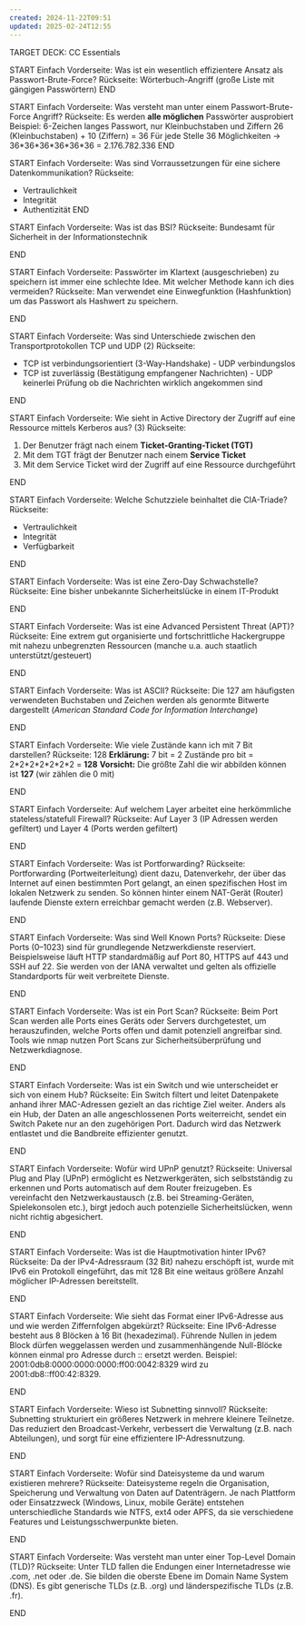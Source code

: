 ```yaml
---
created: 2024-11-22T09:51
updated: 2025-02-24T12:55
---
```

TARGET DECK: CC Essentials

START
Einfach
Vorderseite: Was ist ein wesentlich effizientere Ansatz als Passwort-Brute-Force?
Rückseite: Wörterbuch-Angriff (große Liste mit gängigen Passwörtern)
END

START
Einfach
Vorderseite: Was versteht man unter einem Passwort-Brute-Force Angriff?
Rückseite: Es werden **alle möglichen** Passwörter ausprobiert
Beispiel: 6-Zeichen langes Passwort, nur Kleinbuchstaben und Ziffern
26 (Kleinbuchstaben) + 10 (Ziffern) = 36
Für jede Stelle 36 Möglichkeiten -> 36\*36\*36\*36\*36\*36 = 2.176.782.336
END


START
Einfach
Vorderseite: Was sind Vorraussetzungen für eine sichere Datenkommunikation?
Rückseite: 
* Vertraulichkeit
* Integrität
* Authentizität
END

START
Einfach
Vorderseite: Was ist das BSI?
Rückseite: Bundesamt für Sicherheit in der Informationstechnik
<!--ID: 1740395190956-->
END

START
Einfach
Vorderseite: Passwörter im Klartext (ausgeschrieben) zu speichern ist immer eine schlechte Idee. Mit welcher Methode kann ich dies vermeiden?
Rückseite: Man verwendet eine Einwegfunktion (Hashfunktion) um das Passwort als Hashwert zu speichern.
<!--ID: 1740395190961-->
END

START
Einfach
Vorderseite: Was sind Unterschiede zwischen den Transportprotokollen TCP und UDP (2)
Rückseite:
* TCP ist verbindungsorientiert (3-Way-Handshake) - UDP verbindungslos
* TCP ist zuverlässig (Bestätigung empfangener Nachrichten) - UDP keinerlei Prüfung ob die Nachrichten wirklich angekommen sind
<!--ID: 1740395190968-->
END
 
START
Einfach
Vorderseite: Wie sieht in Active Directory der Zugriff auf eine Ressource mittels Kerberos aus? (3)
Rückseite:
1. Der Benutzer frägt nach einem **Ticket-Granting-Ticket (TGT)**
2. Mit dem TGT frägt der Benutzer nach einem **Service Ticket**
3. Mit dem Service Ticket wird der Zugriff auf eine Ressource durchgeführt
<!--ID: 1740395190972-->
END


START
Einfach
Vorderseite: Welche Schutzziele beinhaltet die CIA-Triade?
Rückseite:
* Vertraulichkeit
* Integrität
* Verfügbarkeit
<!--ID: 1740395190980-->
END


START
Einfach
Vorderseite: Was ist eine Zero-Day Schwachstelle?
Rückseite: Eine bisher unbekannte Sicherheitslücke in einem IT-Produkt
<!--ID: 1740395190990-->
END

START
Einfach
Vorderseite: Was ist eine Advanced Persistent Threat (APT)?
Rückseite: Eine extrem gut organisierte und fortschrittliche Hackergruppe mit nahezu unbegrenzten Ressourcen (manche u.a. auch staatlich unterstützt/gesteuert)
<!--ID: 1740395190993-->
END

START
Einfach
Vorderseite: Was ist ASCII?
Rückseite: Die 127 am häufigsten verwendeten Buchstaben und Zeichen werden als genormte Bitwerte dargestellt
(_American Standard Code for Information Interchange_)
<!--ID: 1740395190997-->
END

START
Einfach
Vorderseite: Wie viele Zustände kann ich mit 7 Bit darstellen?
Rückseite: 128
**Erklärung:** 7 bit = 2 Zustände pro bit = 2\*2\*2\*2\*2\*2\*2 = **128**
**Vorsicht:** Die größte Zahl die wir abbilden können ist **127** (wir zählen die 0 mit)
<!--ID: 1740395191000-->
END

START
Einfach
Vorderseite: Auf welchem Layer arbeitet eine herkömmliche stateless/statefull Firewall?
Rückseite: Auf Layer 3 (IP Adressen werden gefiltert) und Layer 4 (Ports werden gefiltert)
<!--ID: 1740395191002-->
END

START
Einfach
Vorderseite: Was ist Portforwarding?
Rückseite: Portforwarding (Portweiterleitung) dient dazu, Datenverkehr, der über das Internet auf einen bestimmten Port gelangt, an einen spezifischen Host im lokalen Netzwerk zu senden. So können hinter einem NAT-Gerät (Router) laufende Dienste extern erreichbar gemacht werden (z.B. Webserver).
<!--ID: 1740395191008-->
END

START
Einfach
Vorderseite: Was sind Well Known Ports?
Rückseite: Diese Ports (0–1023) sind für grundlegende Netzwerkdienste reserviert. Beispielsweise läuft HTTP standardmäßig auf Port 80, HTTPS auf 443 und SSH auf 22. Sie werden von der IANA verwaltet und gelten als offizielle Standardports für weit verbreitete Dienste.
<!--ID: 1740395191010-->
END

START
Einfach
Vorderseite: Was ist ein Port Scan?
Rückseite: Beim Port Scan werden alle Ports eines Geräts oder Servers durchgetestet, um herauszufinden, welche Ports offen und damit potenziell angreifbar sind. Tools wie nmap nutzen Port Scans zur Sicherheitsüberprüfung und Netzwerkdiagnose.
<!--ID: 1740395191014-->
END

START
Einfach
Vorderseite: Was ist ein Switch und wie unterscheidet er sich von einem Hub?
Rückseite: Ein Switch filtert und leitet Datenpakete anhand ihrer MAC-Adressen gezielt an das richtige Ziel weiter. Anders als ein Hub, der Daten an alle angeschlossenen Ports weiterreicht, sendet ein Switch Pakete nur an den zugehörigen Port. Dadurch wird das Netzwerk entlastet und die Bandbreite effizienter genutzt.
<!--ID: 1740395191017-->
END

START
Einfach
Vorderseite: Wofür wird UPnP genutzt?
Rückseite: Universal Plug and Play (UPnP) ermöglicht es Netzwerkgeräten, sich selbstständig zu erkennen und Ports automatisch auf dem Router freizugeben. Es vereinfacht den Netzwerkaustausch (z.B. bei Streaming-Geräten, Spielekonsolen etc.), birgt jedoch auch potenzielle Sicherheitslücken, wenn nicht richtig abgesichert.
<!--ID: 1740395191020-->
END

START
Einfach
Vorderseite: Was ist die Hauptmotivation hinter IPv6?
Rückseite: Da der IPv4-Adressraum (32 Bit) nahezu erschöpft ist, wurde mit IPv6 ein Protokoll eingeführt, das mit 128 Bit eine weitaus größere Anzahl möglicher IP-Adressen bereitstellt.
<!--ID: 1740395191022-->
END

START
Einfach
Vorderseite: Wie sieht das Format einer IPv6-Adresse aus und wie werden Ziffernfolgen abgekürzt?
Rückseite: Eine IPv6-Adresse besteht aus 8 Blöcken à 16 Bit (hexadezimal). Führende Nullen in jedem Block dürfen weggelassen werden und zusammenhängende Null-Blöcke können einmal pro Adresse durch :: ersetzt werden. Beispiel: 2001:0db8:0000:0000:0000:ff00:0042:8329 wird zu 2001:db8::ff00:42:8329.
<!--ID: 1740395191025-->
END

START
Einfach
Vorderseite: Wieso ist Subnetting sinnvoll?
Rückseite: Subnetting strukturiert ein größeres Netzwerk in mehrere kleinere Teilnetze. Das reduziert den Broadcast-Verkehr, verbessert die Verwaltung (z.B. nach Abteilungen), und sorgt für eine effizientere IP-Adressnutzung.
<!--ID: 1740395191028-->
END

START
Einfach
Vorderseite: Wofür sind Dateisysteme da und warum existieren mehrere?
Rückseite: Dateisysteme regeln die Organisation, Speicherung und Verwaltung von Daten auf Datenträgern. Je nach Plattform oder Einsatzzweck (Windows, Linux, mobile Geräte) entstehen unterschiedliche Standards wie NTFS, ext4 oder APFS, da sie verschiedene Features und Leistungsschwerpunkte bieten.
<!--ID: 1740395191032-->
END

START
Einfach
Vorderseite: Was versteht man unter einer Top-Level Domain (TLD)?
Rückseite: Unter TLD fallen die Endungen einer Internetadresse wie .com, .net oder .de. Sie bilden die oberste Ebene im Domain Name System (DNS). Es gibt generische TLDs (z.B. .org) und länderspezifische TLDs (z.B. .fr).
<!--ID: 1740395191034-->
END